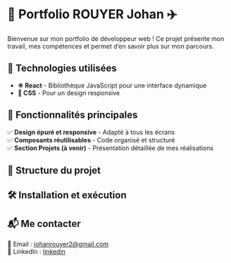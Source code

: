 # 🌟 Portfolio ROUYER Johan ✈️  

Bienvenue sur mon portfolio de développeur web ! Ce projet présente mon travail, mes compétences et permet d’en savoir plus sur mon parcours.  

## 🚀 Technologies utilisées  

- **⚛️ React** - Bibliothèque JavaScript pour une interface dynamique  
- **🎨 CSS** - Pour un design responsive

## 🎯 Fonctionnalités principales  

✅ **Design épuré et responsive** - Adapté à tous les écrans  
✅ **Composants réutilisables** - Code organisé et structuré  
✅ **Section Projets (à venir)** - Présentation détaillée de mes réalisations  

## 📂 Structure du projet 

## 🛠️ Installation et exécution

## 📬 Me contacter
📧 Email : johanrouyer2@gmail.com <br>
💼 LinkedIn : [linkedin](https://www.linkedin.com/in/johan-rouyer-710686293/)
